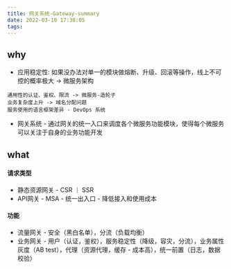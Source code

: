```yaml
---
title: 网关系统-Gateway-summary
date: 2022-03-10 17:38:05
tags:
---
```

## why
- 应用稳定性: 如果没办法对单一的模块做熔断、升级、回滚等操作，线上不可控的概率极大 -> 微服务架构
```
通用性的认证、鉴权、限流 -> 微服务-造轮子
业务复杂度上升 -> 域名分配问题
服务使用的语言框架差异 - DevOps 系统
```
- 网关系统 - 通过网关的统一入口来调度各个微服务功能模块，使得每个微服务可以关注于自身的业务功能开发

## what
#### 请求类型
- 静态资源网关 - CSR ｜ SSR
- API网关 - MSA - 统一出入口 - 降低接入和使用成本

#### 功能
- 流量网关 - 安全（黑白名单），分流（负载均衡）
- 业务网关 - 用户（认证，鉴权），服务稳定性（降级，容灾，分流），业务属性灰度（AB test），代理（资源代理，缓存 - 成本高），统一前置（日志，数据校验）
